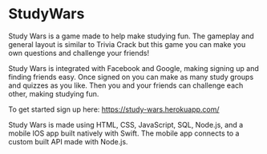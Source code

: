 # StudyWars

Study Wars is a game made to help make studying fun. The gameplay and general layout is similar to Trivia Crack but this game you can make you own questions and challenge your friends! 

Study Wars is integrated with Facebook and Google, making signing up and finding friends easy. Once signed on you can make as many study groups and quizzes as you like. Then you and your friends can challenge each other, making studying fun.

To get started sign up here: https://study-wars.herokuapp.com/

Study Wars is made using HTML, CSS, JavaScript, SQL, Node.js, and a mobile IOS app built natively with Swift. The mobile app connects to a custom built API made with Node.js.
